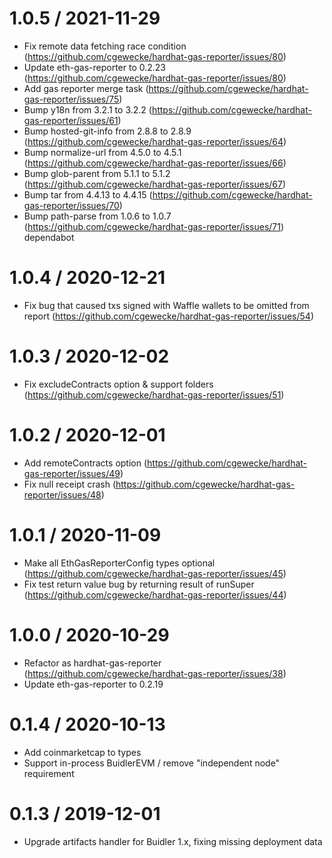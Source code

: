 # 1.0.5 / 2021-11-29
  * Fix remote data fetching race condition (https://github.com/cgewecke/hardhat-gas-reporter/issues/80)
  * Update eth-gas-reporter to 0.2.23 (https://github.com/cgewecke/hardhat-gas-reporter/issues/80)
  * Add gas reporter merge task (https://github.com/cgewecke/hardhat-gas-reporter/issues/75)
  * Bump y18n from 3.2.1 to 3.2.2 (https://github.com/cgewecke/hardhat-gas-reporter/issues/61)
  * Bump hosted-git-info from 2.8.8 to 2.8.9 (https://github.com/cgewecke/hardhat-gas-reporter/issues/64)
  * Bump normalize-url from 4.5.0 to 4.5.1 (https://github.com/cgewecke/hardhat-gas-reporter/issues/66)
  * Bump glob-parent from 5.1.1 to 5.1.2 (https://github.com/cgewecke/hardhat-gas-reporter/issues/67)
  * Bump tar from 4.4.13 to 4.4.15 (https://github.com/cgewecke/hardhat-gas-reporter/issues/70)
  * Bump path-parse from 1.0.6 to 1.0.7 (https://github.com/cgewecke/hardhat-gas-reporter/issues/71)
    dependabot

# 1.0.4 / 2020-12-21
  * Fix bug that caused txs signed with Waffle wallets to be omitted from report (https://github.com/cgewecke/hardhat-gas-reporter/issues/54)

# 1.0.3 / 2020-12-02
  * Fix excludeContracts option & support folders (https://github.com/cgewecke/hardhat-gas-reporter/issues/51)

# 1.0.2 / 2020-12-01
  * Add remoteContracts option (https://github.com/cgewecke/hardhat-gas-reporter/issues/49)
  * Fix null receipt crash (https://github.com/cgewecke/hardhat-gas-reporter/issues/48)

# 1.0.1 / 2020-11-09
  * Make all EthGasReporterConfig types optional (https://github.com/cgewecke/hardhat-gas-reporter/issues/45)
  * Fix test return value bug by returning result of runSuper (https://github.com/cgewecke/hardhat-gas-reporter/issues/44)

# 1.0.0 / 2020-10-29
  * Refactor as hardhat-gas-reporter (https://github.com/cgewecke/hardhat-gas-reporter/issues/38)
  * Update eth-gas-reporter to 0.2.19

# 0.1.4 / 2020-10-13
  * Add coinmarketcap to types
  * Support in-process BuidlerEVM / remove "independent node" requirement

# 0.1.3 / 2019-12-01
  * Upgrade artifacts handler for Buidler 1.x, fixing missing deployment data
